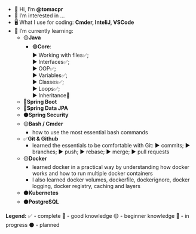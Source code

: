 - 👋 Hi, I’m <b>@tomacpr</b>
- 👀 I’m interested in ...
- 🖥️ What I use for coding: <b>Cmder, InteliJ, VSCode</b>
- 🌱 I’m currently learning:
    - 🟡<b>Java</b>
        - 🟢<b>Core</b>: <br>
        ► Working with files✅; <br>
        ► Interfaces✅; <br>
        ► OOP✅; <br>
        ► Variables✅; <br>
        ► Classes✅; <br>
        ► Loops✅; <br>
        ► Inheritance🔵 <br>
    - 🔵<b>Spring Boot</b>
    - 🔵<b>Spring Data JPA</b>
    - ⚫<b>Spring Security</b>
    - 🟡<b>Bash / Cmder</b>
        -  how to use the most essential bash commands
    - ✅<b>Git & Github</b>
        - learned the essentials to be comfortable with Git: ► commits; ► branches; ► push; ► rebase; ► merge; ► pull requests
    - 🟡<b>Docker</b>
        - learned docker in a practical way by understanding how docker works and how to run multiple docker containers
        - I also learned docker volumes, dockerfile, dockerignore, docker logging, docker registry, caching and layers
    - ⚫<b>Kubernetes</b>
    - ⚫<b>PostgreSQL</b>
    
<!--- 
- 💞️ I’m looking to collaborate on ...
- 📫 How to reach me ... 
--->

<b>Legend:</b> ✅ - complete  🔵 - good knowledge 🟡 - beginner knowledge  🔴 - in progress  ⚫ - planned

<!---
tomacpr/tomacpr is a ✨ special ✨ repository because its `README.md` (this file) appears on your GitHub profile.
You can click the Preview link to take a look at your changes.
--->
